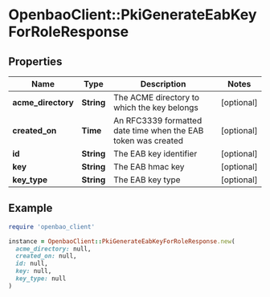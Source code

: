 # OpenbaoClient::PkiGenerateEabKeyForRoleResponse

## Properties

| Name | Type | Description | Notes |
| ---- | ---- | ----------- | ----- |
| **acme_directory** | **String** | The ACME directory to which the key belongs | [optional] |
| **created_on** | **Time** | An RFC3339 formatted date time when the EAB token was created | [optional] |
| **id** | **String** | The EAB key identifier | [optional] |
| **key** | **String** | The EAB hmac key | [optional] |
| **key_type** | **String** | The EAB key type | [optional] |

## Example

```ruby
require 'openbao_client'

instance = OpenbaoClient::PkiGenerateEabKeyForRoleResponse.new(
  acme_directory: null,
  created_on: null,
  id: null,
  key: null,
  key_type: null
)
```

